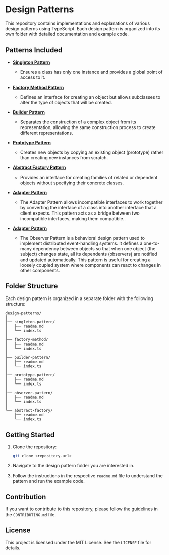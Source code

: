 # Design Patterns

This repository contains implementations and explanations of various design patterns using TypeScript. Each design pattern is organized into its own folder with detailed documentation and example code.

## Patterns Included

- **[Singleton Pattern](./singleton-pattern/Readme.md)**
  - Ensures a class has only one instance and provides a global point of access to it.

- **[Factory Method Pattern](./factory-method/Readme.md)**
  - Defines an interface for creating an object but allows subclasses to alter the type of objects that will be created.

- **[Builder Pattern](./builder-pattern/readme.md)**
  - Separates the construction of a complex object from its representation, allowing the same construction process to create different representations.

- **[Prototype Pattern](./prototype-pattern/Readme.md)**
  - Creates new objects by copying an existing object (prototype) rather than creating new instances from scratch.

- **[Abstract Factory Pattern](./abstract-factory/readme.md)**
  - Provides an interface for creating families of related or dependent objects without specifying their concrete classes.

- **[Adapter Pattern](./adapter-pattern/readme.md)**
  - The Adapter Pattern allows incompatible interfaces to work together by converting the interface of a class into another interface that a client expects. This pattern acts as a bridge between two incompatible interfaces, making them compatible..

- **[Adapter Pattern](./observer-pattern/Readme.md)**
  - The Observer Pattern is a behavioral design pattern used to implement distributed event-handling systems. It defines a one-to-many dependency between objects so that when one object (the subject) changes state, all its dependents (observers) are notified and updated automatically. This pattern is useful for creating a loosely coupled system where components can react to changes in other components.


## Folder Structure

Each design pattern is organized in a separate folder with the following structure:

```
design-patterns/
│
├── singleton-pattern/
│   ├── readme.md
│   └── index.ts
│
├── factory-method/
│   ├── readme.md
│   └── index.ts
│
├── builder-pattern/
│   ├── readme.md
│   └── index.ts
│
├── prototype-pattern/
│   ├── readme.md
│   └── index.ts
│
├── observer-pattern/
│   ├── readme.md
│   └── index.ts
│
└── abstract-factory/
    ├── readme.md
    └── index.ts
```

## Getting Started

1. Clone the repository:
   ```bash
   git clone <repository-url>
   ```

2. Navigate to the design pattern folder you are interested in.

3. Follow the instructions in the respective `readme.md` file to understand the pattern and run the example code.

## Contribution

If you want to contribute to this repository, please follow the guidelines in the `CONTRIBUTING.md` file.

## License

This project is licensed under the MIT License. See the `LICENSE` file for details.
